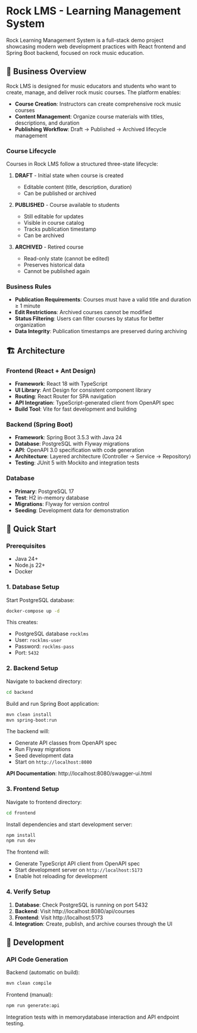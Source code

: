 # Rock LMS - Learning Management System

Rock Learning Management System is a full-stack demo project showcasing modern web development practices with React frontend and Spring Boot backend, focused on rock music education.

## 🎸 Business Overview

Rock LMS is designed for music educators and students who want to create, manage, and deliver rock music courses. The platform enables:

- **Course Creation**: Instructors can create comprehensive rock music courses
- **Content Management**: Organize course materials with titles, descriptions, and duration
- **Publishing Workflow**: Draft → Published → Archived lifecycle management

### Course Lifecycle

Courses in Rock LMS follow a structured three-state lifecycle:

1. **DRAFT** - Initial state when course is created
   - Editable content (title, description, duration)
   - Can be published or archived

2. **PUBLISHED** - Course available to students
   - Still editable for updates
   - Visible in course catalog
   - Tracks publication timestamp
   - Can be archived

3. **ARCHIVED** - Retired course
   - Read-only state (cannot be edited)
   - Preserves historical data
   - Cannot be published again

### Business Rules

- **Publication Requirements**: Courses must have a valid title and duration ≥ 1 minute
- **Edit Restrictions**: Archived courses cannot be modified
- **Status Filtering**: Users can filter courses by status for better organization
- **Data Integrity**: Publication timestamps are preserved during archiving

## 🏗️ Architecture

### Frontend (React + Ant Design)
- **Framework**: React 18 with TypeScript
- **UI Library**: Ant Design for consistent component library
- **Routing**: React Router for SPA navigation
- **API Integration**: TypeScript-generated client from OpenAPI spec
- **Build Tool**: Vite for fast development and building

### Backend (Spring Boot)
- **Framework**: Spring Boot 3.5.3 with Java 24
- **Database**: PostgreSQL with Flyway migrations
- **API**: OpenAPI 3.0 specification with code generation
- **Architecture**: Layered architecture (Controller → Service → Repository)
- **Testing**: JUnit 5 with Mockito and integration tests

### Database
- **Primary**: PostgreSQL 17
- **Test**: H2 in-memory database
- **Migrations**: Flyway for version control
- **Seeding**: Development data for demonstration

## 🚀 Quick Start

### Prerequisites
- Java 24+
- Node.js 22+
- Docker

### 1. Database Setup

Start PostgreSQL database:
```bash
docker-compose up -d
```

This creates:
- PostgreSQL database `rocklms`
- User: `rocklms-user`
- Password: `rocklms-pass`
- Port: `5432`

### 2. Backend Setup

Navigate to backend directory:
```bash
cd backend
```

Build and run Spring Boot application:
```bash
mvn clean install
mvn spring-boot:run
```

The backend will:
- Generate API classes from OpenAPI spec
- Run Flyway migrations
- Seed development data
- Start on `http://localhost:8080`

**API Documentation**: http://localhost:8080/swagger-ui.html

### 3. Frontend Setup

Navigate to frontend directory:
```bash
cd frontend
```

Install dependencies and start development server:
```bash
npm install
npm run dev
```

The frontend will:
- Generate TypeScript API client from OpenAPI spec
- Start development server on `http://localhost:5173`
- Enable hot reloading for development

### 4. Verify Setup

1. **Database**: Check PostgreSQL is running on port 5432
2. **Backend**: Visit http://localhost:8080/api/courses
3. **Frontend**: Visit http://localhost:5173
4. **Integration**: Create, publish, and archive courses through the UI

## 🔧 Development

### API Code Generation

Backend (automatic on build):
```bash
mvn clean compile
```

Frontend (manual):
```bash
npm run generate:api
```

Integration tests with in memorydatabase interaction and API endpoint testing.
